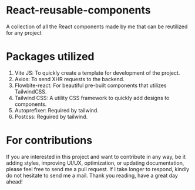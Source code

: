 # React-reusable-components
A collection of all the React components made by me that can be reutilized for any project

# Packages utilized
1) Vite JS: To quickly create a template for development of the project.
2) Axios: To send XHR requests to the backend.
3) Flowbite-react: For beautiful pre-built components that utilizes TailwindCSS.
4) Tailwind CSS: A utility CSS framework to quickly add designs to components.
5) Autoprefixer: Required by tailwind.
6) Postcss: Reguired by tailwind.

# For contributions
If you are interested in this project and want to contribute in any way, be it adding styles, improving UI/UX, optimization, or updating documentation, please feel free to send me a pull request. If I take longer to respond, kindly do not hesitate to send me a mail. Thank you reading, have a great day ahead!